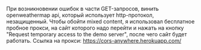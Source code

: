 При возникновении ошибок в части GET-запросов, винить openweathermap api, который использует http-протокол, незащищенный.
Чтобы обойти mixed content, я использовал бесплатное пробное прокси, на сайт которого надо перейти и нажать на кнопку "Request temporary access to the demo server", после чего сайт будет работать.
Ссылка на прокси: https://cors-anywhere.herokuapp.com/
